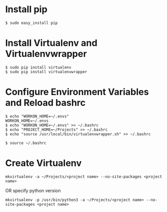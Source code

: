 Install pip
===========
```
$ sudo easy_install pip
```

Install Virtualenv and Virtualenvwrapper
=========
```
$ sudo pip install virtualenv
$ sudo pip install virtualenvwrapper
```

Configure Environment Variables and Reload bashrc
=========
```
$ echo "WORKON_HOME=~/.envs"
WORKON_HOME=~/.envs
$ echo "WORKON_HOME=~/.envs" >> ~/.bashrc
$ echo "PROJECT_HOME=~/Projects" >> ~/.bashrc
$ echo "source /usr/local/bin/virtualenvwrapper.sh" >> ~/.bashrc

$ source ~/.bashrc
```

Create Virtualenv
=========
```
mkvirtualenv -a ~/Projects/<project name> --no-site-packages <project name>
```

OR specify python version
```
mkvirtualenv -p /usr/bin/python3 -a ~/Projects/<project name> --no-site-packages <project name>
```
